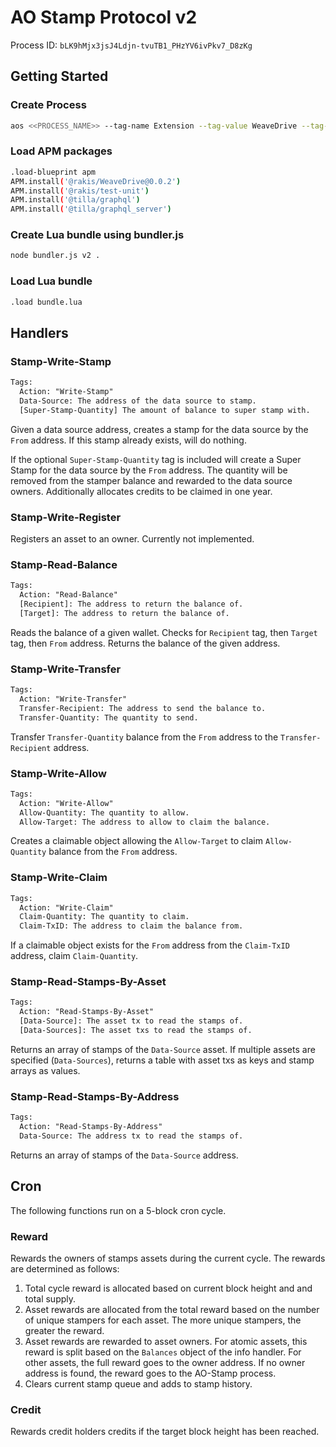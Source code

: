 # AO Stamp Protocol v2

Process ID: `bLK9hMjx3jsJ4Ldjn-tvuTB1_PHzYV6ivPkv7_D8zKg`

## Getting Started

### Create Process

```sh
aos <<PROCESS_NAME>> --tag-name Extension --tag-value WeaveDrive --tag-name Variant --tag-value weavedrive.1 --module="_wjbCuCyUTmKAseOfEj0NzrCNUgKcMqBGaSzNySzMoY"  --cron=5-blocks
```

### Load APM packages

```sh
.load-blueprint apm
APM.install('@rakis/WeaveDrive@0.0.2')
APM.install('@rakis/test-unit')
APM.install('@tilla/graphql')
APM.install('@tilla/graphql_server')
```

### Create Lua bundle using bundler.js

```sh
node bundler.js v2 .
```

### Load Lua bundle

```sh
.load bundle.lua
```

## Handlers

### Stamp-Write-Stamp

```txt
Tags:
  Action: "Write-Stamp"
  Data-Source: The address of the data source to stamp.
  [Super-Stamp-Quantity] The amount of balance to super stamp with.
```

Given a data source address, creates a stamp for the data source by the `From` address. If this stamp already exists, will do nothing.

If the optional `Super-Stamp-Quantity` tag is included will create a Super Stamp for the data source by the `From` address. The quantity will be removed from the stamper balance and rewarded to the data source owners. Additionally allocates credits to be claimed in one year.

### Stamp-Write-Register

Registers an asset to an owner. Currently not implemented.

### Stamp-Read-Balance

```txt
Tags:
  Action: "Read-Balance"
  [Recipient]: The address to return the balance of.
  [Target]: The address to return the balance of.
```

Reads the balance of a given wallet. Checks for `Recipient` tag, then `Target` tag, then `From` address. Returns the balance of the given address.

### Stamp-Write-Transfer

```txt
Tags:
  Action: "Write-Transfer"
  Transfer-Recipient: The address to send the balance to.
  Transfer-Quantity: The quantity to send.
```

Transfer `Transfer-Quantity` balance from the `From` address to the `Transfer-Recipient` address.

### Stamp-Write-Allow

```txt
Tags:
  Action: "Write-Allow"
  Allow-Quantity: The quantity to allow.
  Allow-Target: The address to allow to claim the balance.
```

Creates a claimable object allowing the `Allow-Target` to claim `Allow-Quantity` balance from the `From` address.

### Stamp-Write-Claim

```txt
Tags:
  Action: "Write-Claim"
  Claim-Quantity: The quantity to claim.
  Claim-TxID: The address to claim the balance from.
```

If a claimable object exists for the `From` address from the `Claim-TxID` address, claim `Claim-Quantity`.

### Stamp-Read-Stamps-By-Asset

```txt
Tags:
  Action: "Read-Stamps-By-Asset"
  [Data-Source]: The asset tx to read the stamps of.
  [Data-Sources]: The asset txs to read the stamps of.
```

Returns an array of stamps of the `Data-Source` asset. If multiple assets are specified (`Data-Sources`), returns a table with asset txs as keys and stamp arrays as values.

### Stamp-Read-Stamps-By-Address

```txt
Tags:
  Action: "Read-Stamps-By-Address"
  Data-Source: The address tx to read the stamps of.
```

Returns an array of stamps of the `Data-Source` address.

## Cron

The following functions run on a 5-block cron cycle.

### Reward

Rewards the owners of stamps assets during the current cycle. The rewards are determined as follows:

1) Total cycle reward is allocated based on current block height and and total supply.
2) Asset rewards are allocated from the total reward based on the number of unique stampers for each asset. The more unique stampers, the greater the reward.
3) Asset rewards are rewarded to asset owners. For atomic assets, this reward is split based on the `Balances` object of the info handler. For other assets, the full reward goes to the owner address. If no owner address is found, the reward goes to the AO-Stamp process.
4) Clears current stamp queue and adds to stamp history.

### Credit

Rewards credit holders credits if the target block height has been reached.
